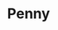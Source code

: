 ---
title: Penny
date: 
draft: false

# descripcion
description : Ovalo con nácar

materials: Plata 925

color: Plateado

dimensions: 2,7cm

code: 01-01-0037

type: "Aros"

categories: []

price: $2.490,00

# Images
# first image will be shown in the product page
images:
  # - image: "images/path_to_image"
  # La ubicacion de las imagenes es imagenes/Aros/Aros.Colgantes/01-01-0037-penny
  - image: "./images/aros/colgantes/01-01-0037-ovalo-con-nacar_a.jpeg"
  - image: "./images/aros/colgantes/01-01-0037-ovalo-con-nacar_b.jpeg"
---